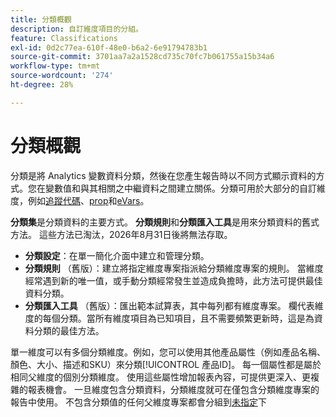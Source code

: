 ```yaml
---
title: 分類概觀
description: 自訂維度項目的分組。
feature: Classifications
exl-id: 0d2c77ea-610f-48e0-b6a2-6e91794783b1
source-git-commit: 3701aa7a2a1528cd735c70fc7b061755a15b34a6
workflow-type: tm+mt
source-wordcount: '274'
ht-degree: 28%

---
```


# 分類概觀

分類是將 Analytics 變數資料分類，然後在您產生報告時以不同方式顯示資料的方式。您在變數值和與其相關之中繼資料之間建立關係。分類可用於大部分的自訂維度，例如[追蹤代碼](/help/components/dimensions/tracking-code.md)、[prop](/help/components/dimensions/prop.md)和[eVars](/help/components/dimensions/evar.md)。

**分類集**&#x200B;是分類資料的主要方式。 **分類規則**&#x200B;和&#x200B;**分類匯入工具**&#x200B;是用來分類資料的舊式方法。 這些方法已淘汰，2026年8月31日後將無法存取。

* **分類設定**：在單一簡化介面中建立和管理分類。
* **分類規則** （舊版）：建立將指定維度專案指派給分類維度專案的規則。 當維度經常遇到新的唯一值，或手動分類經常發生並造成負擔時，此方法可提供最佳資料分類。
* **分類匯入工具** （舊版）：匯出範本試算表，其中每列都有維度專案。 欄代表維度的每個分類。當所有維度項目為已知項目，且不需要頻繁更新時，這是為資料分類的最佳方法。

單一維度可以有多個分類維度。例如，您可以使用其他產品屬性（例如產品名稱、顏色、大小、描述和SKU）來分類[!UICONTROL 產品ID]。 每一個屬性都是屬於相同父維度的個別分類維度。 使用這些屬性增加報表內容，可提供更深入、更複雜的報表機會。 一旦維度包含分類資料，分類維度就可在僅包含分類維度專案的報告中使用。 不包含分類值的任何父維度專案都會分組到[未指定](/help/technotes/unspecified.md)下
